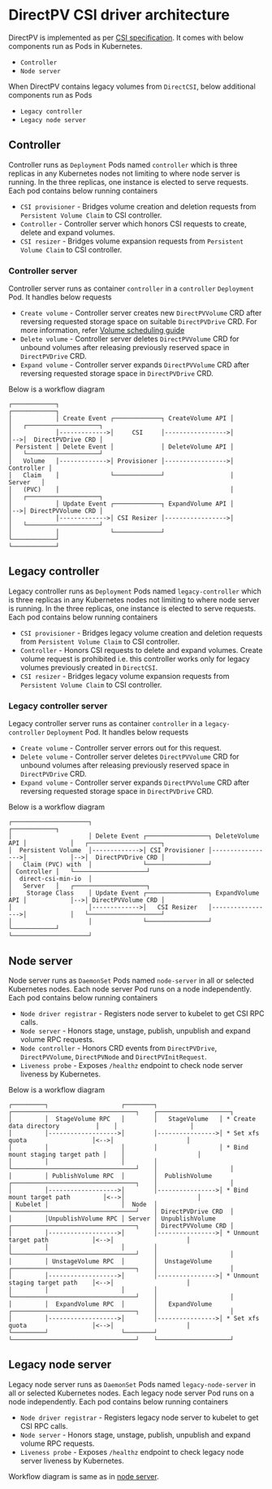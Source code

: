 # DirectPV CSI driver architecture

DirectPV is implemented as per [CSI specification](https://github.com/container-storage-interface/spec/blob/master/spec.md). It comes with below components run as Pods in Kubernetes.
* `Controller`
* `Node server`

When DirectPV contains legacy volumes from `DirectCSI`, below additional components run as Pods
* `Legacy controller `
* `Legacy node server`

## Controller
Controller runs as `Deployment` Pods named `controller` which is three replicas in any Kubernetes nodes not limiting to where node server is running. In the three replicas, one instance is elected to serve requests. Each pod contains below running containers
* `CSI provisioner` - Bridges volume creation and deletion requests from `Persistent Volume Claim` to CSI controller.
* `Controller` - Controller server which honors CSI requests to create, delete and expand volumes.
* `CSI resizer` - Bridges volume expansion requests from `Persistent Volume Claim` to CSI controller.

### Controller server
Controller server runs as container `controller` in a `controller` `Deployment` Pod. It handles below requests
* `Create volume` - Controller server creates new `DirectPVVolume` CRD after reversing requested storage space on suitable `DirectPVDrive` CRD. For more information, refer [Volume scheduling guide](./volume-scheduling.md)
* `Delete volume` - Controller server deletes `DirectPVVolume` CRD for unbound volumes after releasing previously reserved space in `DirectPVDrive` CRD.
* `Expand volume` - Controller server expands `DirectPVVolume` CRD after reversing requested storage space in `DirectPVDrive` CRD.

Below is a workflow diagram
```
┌────────────┐                                               ┌────────────┐
│            │ Create Event ┌─────────────┐ CreateVolume API │            │   ┌────────────────────┐
│            │------------->│     CSI     │----------------->│            │-->│  DirectPVDrive CRD │
│ Persistent │ Delete Event │             │ DeleteVolume API │            │   └────────────────────┘
│   Volume   │------------->│ Provisioner │----------------->│ Controller │
│   Claim    │              └─────────────┘                  │   Server   │
│   (PVC)    │                                               │            │   ┌────────────────────┐
│            │ Update Event ┌─────────────┐ ExpandVolume API │            │-->│ DirectPVVolume CRD │
│            │------------->│ CSI Resizer │----------------->│            │   └────────────────────┘
│            │              └─────────────┘                  └────────────┘
└────────────┘
```

## Legacy controller
Legacy controller runs as `Deployment` Pods named `legacy-controller` which is three replicas in any Kubernetes nodes not limiting to where node server is running. In the three replicas, one instance is elected to serve requests. Each pod contains below running containers
* `CSI provisioner` - Bridges legacy volume creation and deletion requests from `Persistent Volume Claim` to CSI controller.
* `Controller` - Honors CSI requests to delete and expand volumes. Create volume request is prohibited i.e. this controller works only for legacy volumes previously created in `DirectCSI`.
* `CSI resizer` - Bridges legacy volume expansion requests from `Persistent Volume Claim` to CSI controller.

### Legacy controller server
Legacy controller server runs as container `controller` in a `legacy-controller` `Deployment` Pod. It handles below requests
* `Create volume` - Controller server errors out for this request.
* `Delete volume` - Controller server deletes `DirectPVVolume` CRD for unbound volumes after releasing previously reserved space in `DirectPVDrive` CRD.
* `Expand volume` - Controller server expands `DirectPVVolume` CRD after reversing requested storage space in `DirectPVDrive` CRD.

Below is a workflow diagram
```
┌─────────────────────┐                                                   ┌────────────┐
│                     │ Delete Event ┌─────────────────┐ DeleteVolume API │            │   ┌────────────────────┐
│  Persistent Volume  │------------->│ CSI Provisioner │----------------->│            │-->│  DirectPVDrive CRD │
│   Claim (PVC) with  │              └─────────────────┘                  │ Controller │   └────────────────────┘
│  direct-csi-min-io  │                                                   │   Server   │   ┌────────────────────┐
│    Storage Class    │ Update Event ┌─────────────────┐ ExpandVolume API │            │-->│ DirectPVVolume CRD │
│                     │------------->│   CSI Resizer   │----------------->│            │   └────────────────────┘
│                     │              └─────────────────┘                  └────────────┘
└─────────────────────┘
```
## Node server
Node server runs as `DaemonSet` Pods named `node-server` in all or selected Kubernetes nodes. Each node server Pod runs on a node independently. Each pod contains below running containers
* `Node driver registrar` - Registers node server to kubelet to get CSI RPC calls.
* `Node server` - Honors stage, unstage, publish, unpublish and expand volume RPC requests.
* `Node controller` - Honors CRD events from `DirectPVDrive`, `DirectPVVolume`, `DirectPVNode` and `DirectPVInitRequest`.
* `Liveness probe` - Exposes `/healthz` endpoint to check node server liveness by Kubernetes.

Below is a workflow diagram
```
┌─────────┐                    ┌────────┐                 ┌──────────────────────────────────┐    ┌────────────────────┐
│         │  StageVolume RPC   │        │   StageVolume   │ * Create data directory          │    │                    │
│         │------------------->│        │---------------->│ * Set xfs quota                  │<-->│                    │
│         │                    │        │                 │ * Bind mount staging target path │    │                    │
│         │                    │        │                 └──────────────────────────────────┘    │                    │
│         │ PublishVolume RPC  │        │  PublishVolume  ┌──────────────────────────────────┐    │                    │
│         │------------------->│        │---------------->│ * Bind mount target path         │<-->│                    │
│ Kubelet │                    │  Node  │                 └──────────────────────────────────┘    │ DirectPVDrive CRD  │
│         │UnpublishVolume RPC │ Server │ UnpublishVolume ┌──────────────────────────────────┐    │ DirectPVVolume CRD │
│         │------------------->│        │---------------->│ * Unmount target path            │<-->│                    │
│         │                    │        │                 └──────────────────────────────────┘    │                    │
│         │ UnstageVolume RPC  │        │  UnstageVolume  ┌──────────────────────────────────┐    │                    │
│         │------------------->│        │---------------->│ * Unmount staging target path    │<-->│                    │
│         │                    │        │                 └──────────────────────────────────┘    │                    │
│         │  ExpandVolume RPC  │        │   ExpandVolume  ┌──────────────────────────────────┐    │                    │
│         │------------------->│        │---------------->│ * Set xfs quota                  │<-->│                    │
└─────────┘                    └────────┘                 └──────────────────────────────────┘    └────────────────────┘
```

## Legacy node server
Legacy node server runs as `DaemonSet` Pods named `legacy-node-server` in all or selected Kubernetes nodes. Each legacy node server Pod runs on a node independently. Each pod contains below running containers
* `Node driver registrar` - Registers legacy node server to kubelet to get CSI RPC calls.
* `Node server` - Honors stage, unstage, publish, unpublish and expand volume RPC requests.
* `Liveness probe` - Exposes `/healthz` endpoint to check legacy node server liveness by Kubernetes.

Workflow diagram is same as in [node server](#node-server).
